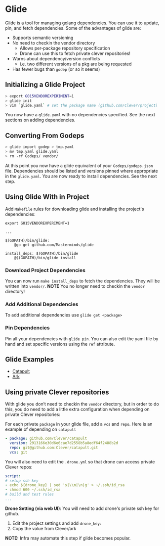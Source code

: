 # Glide

Glide is a tool for managing golang dependencies. You can use it to update, pin, and fetch dependencies. Some of the advantages of glide are:
  - Supports semantic versioning
  - No need to checkin the vendor directory
    - Allows per-package repository specification
    - Drone can use this to fetch private clever repositories!
  - Warns about dependency/version conflicts
    - i.e. two different versions of a pkg are being requested
  - Has fewer bugs than `godep` (or so it seems)


## Initializing a Glide Project

```bash
> export GO15VENDOREXPERIMENT=1
> glide init
> vim `glide.yaml` # set the package name (github.com/Clever/project)
```

You now have a `glide.yaml` with no dependencies specified. See the next sections on adding dependencies.

## Converting From Godeps

```bash
> glide import godep > tmp.yaml
> mv tmp.yaml glide.yaml
> rm -rf Godeps/ vendor/
```

At this point you now have a glide equivalent of your `Godeps/godeps.json` file. Dependencies should be listed and versions pinned where appropriate in the `glide.yaml`. You are now ready to install dependencies. See the next step.

## Using Glide With in Project

Add `Makefile` rules for downloading glide and installing the project's dependencies:
```make
export GO15VENDOREXPERIMENT=1

...

$(GOPATH)/bin/glide:
    @go get github.com/Masterminds/glide  

install_deps: $(GOPATH)/bin/glide
    @$(GOPATH)/bin/glide install
```

### Download Project Dependencies
You can now run `make install_deps` to fetch the dependencies. They will be written into `vendor/`. **NOTE** You no longer need to checkin the `vendor` directory!

### Add Additional Dependencies

To add additional dependencies use `glide get <package>`

### Pin Dependencies

Pin all your dependencies with `glide pin`. You can also edit the yaml file by hand and set specific versions using the `ref` attribute.

## Glide Examples

  - [Catapult](https://github.com/Clever/catapult)
  - [Ark](https://github.com/Clever/ark)

## Using private Clever repositories

With glide you don’t need to checkin the `vendor` directory, but in order to do this, you do need to add a little extra configuration when depending on private Clever repositories:

For each private `package` in your glide file, add a `vcs` and `repo`. Here is an example of depending on `catapult`

```yaml
- package: github.com/Clever/catapult
  version: 2913166e30d6e6cae7d2558b5a8edf64f2488b2d
  repo: git@github.com:Clever/catapult.git
  vcs: git
```

You will also need to edit the `.drone.yml` so that drone can access private Clever repos:
```yaml
script:
# setup ssh key
- echo ${drone_key} | sed 's|\\n|\n|g' > ~/.ssh/id_rsa
- chmod 600 ~/.ssh/id_rsa
# build and test rules
...
```

**Drone Setting (via web UI)**:
You will need to add drone's private ssh key for github.
  1. Edit the project settings and add `drone_key:`
  2. Copy the value from Clever/ark

**NOTE:** Infra may automate this step if glide becomes popular.

